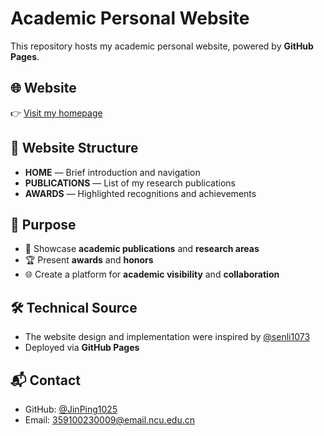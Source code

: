 # Academic Personal Website

This repository hosts my academic personal website, powered by **GitHub Pages**.

## 🌐 Website
👉 [Visit my homepage](https://jinping1025.github.io)

## 📌 Website Structure
- **HOME** — Brief introduction and navigation
- **PUBLICATIONS** — List of my research publications
- **AWARDS** — Highlighted recognitions and achievements

## 🎯 Purpose
- 📝 Showcase **academic publications** and **research areas**  
- 🏆 Present **awards** and **honors**  
- 🌐 Create a platform for **academic visibility** and **collaboration**  

## 🛠️ Technical Source
- The website design and implementation were inspired by [@senli1073](https://github.com/senli1073)  
- Deployed via **GitHub Pages** 

## 📬 Contact
- GitHub: [@JinPing1025](https://github.com/JinPing1025)  
- Email: 359100230009@email.ncu.edu.cn  
